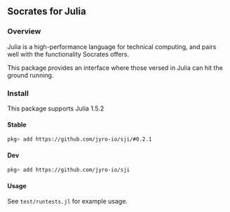 ## Socrates for Julia

### Overview

Julia is a high-performance language for technical computing,
and pairs well with the functionality Socrates offers.

This package provides an interface where those versed in Julia
can hit the ground running.

### Install

This package supports Julia 1.5.2

#### Stable

```bash
pkg> add https://github.com/jyro-io/sji/#0.2.1
```

#### Dev

```bash
pkg> add https://github.com/jyro-io/sji
```

#### Usage

See `test/runtests.jl` for example usage.
